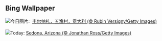 ## Bing Wallpaper
![](https://www.bing.com/th?id=OHR.ItalyCinqueTerre_ZH-CN6495965228_UHD.jpg&w=1000)今日图片: &nbsp;[韦尔纳扎，五渔村，意大利 (© Rubin Versigny/Getty Images)](https://www.bing.com/th?id=OHR.ItalyCinqueTerre_ZH-CN6495965228_UHD.jpg)
<br><br/>
![](https://www.bing.com/th?id=OHR.SedonaSunset_EN-US2192383635_UHD.jpg&w=1000)Today: [Sedona, Arizona (© Jonathan Ross/Getty Images)](https://www.bing.com/th?id=OHR.SedonaSunset_EN-US2192383635_UHD.jpg)
<br><br/>

